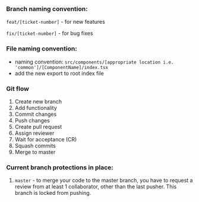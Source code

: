 ### Branch naming convention:

`feat/[ticket-number]` - for new features

`fix/[ticket-number]` - for bug fixes

### File naming convention: 

- naming convention: `src/components/[appropriate location i.e. 'common']/[ComponentName]/index.tsx`
- add the new export to root index file

### Git flow

1. Create new branch
1. Add functionality
1. Commit changes
1. Push changes
1. Create pull request
1. Assign reviewer
1. Wait for acceptance (CR)
1. Squash commits
1. Merge to master

### Current branch protections in place: 
1. `master` - to merge your code to the master branch, you have to request a review from at least 1 collaborator, other than the last pusher. This branch is locked from pushing.
